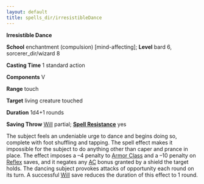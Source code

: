 ```yaml
---
layout: default
title: spells_dir/irresistibleDance
---
```

 **Irresistible Dance**

**School** enchantment (compulsion) [mind-affecting]; **Level** bard 6, sorcerer_dir/wizard 8

**Casting Time** 1 standard action

**Components** V

**Range** touch

**Target** living creature touched

**Duration** 1d4+1 rounds

**Saving Throw** [Will](../../combat#_will) partial; **[Spell Resistance](../../glossary#_spell-resistance)** yes

The subject feels an undeniable urge to dance and begins doing so, complete with foot shuffling and tapping. The spell effect makes it impossible for the subject to do anything other than caper and prance in place. The effect imposes a –4 penalty to [Armor Class](../../combat#_armor-class) and a –10 penalty on [Reflex](../../combat#_reflex) saves, and it negates any [AC](../../combat#_armor-class) bonus granted by a shield the target holds. The dancing subject provokes attacks of opportunity each round on its turn. A successful [Will](../../combat#_will) save reduces the duration of this effect to 1 round.

